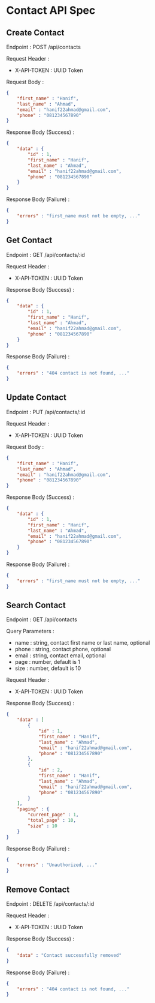 # Contact API Spec

## Create Contact

Endpoint : POST /api/contacts

Request Header :

-   X-API-TOKEN : UUID Token

Request Body :

```json
{
	"first_name" : "Hanif",
	"last_name" : "Ahmad",
	"email" : "hanif22ahmad@gmail.com",
	"phone" : "081234567890"
}
```

Response Body (Success) :

```json
{
	"data" : {
		"id" : 1,
		"first_name" : "Hanif",
		"last_name" : "Ahmad",
		"email" : "hanif22ahmad@gmail.com",
		"phone" : "081234567890"
	}
}
```

Response Body (Failure) :

```json
{
	"errors" : "first_name must not be empty, ..."
}
```

## Get Contact

Endpoint : GET /api/contacts/:id

Request Header :

-   X-API-TOKEN : UUID Token

Response Body (Success) :

```json
{
	"data" : {
		"id" : 1,
		"first_name" : "Hanif",
		"last_name" : "Ahmad",
		"email" : "hanif22ahmad@gmail.com",
		"phone" : "081234567890"
	}
}
```

Response Body (Failure) :

```json
{
	"errors" : "404 contact is not found, ..."
}
```

## Update Contact

Endpoint : PUT /api/contacts/:id

Request Header :

-   X-API-TOKEN : UUID Token

Request Body :

```json
{
	"first_name" : "Hanif",
	"last_name" : "Ahmad",
	"email" : "hanif22ahmad@gmail.com",
	"phone" : "081234567890"
}
```

Response Body (Success) :

```json
{
	"data" : {
		"id" : 1,
		"first_name" : "Hanif",
		"last_name" : "Ahmad",
		"email" : "hanif22ahmad@gmail.com",
		"phone" : "081234567890"
	}
}
```

Response Body (Failure) :

```json
{
	"errors" : "first_name must not be empty, ..."
}
```

## Search Contact

Endpoint : GET /api/contacts

Query Parameters :

-   name : string, contact first name or last name, optional
-   phone : string, contact phone, optional
-   email : string, contact email, optional
-   page : number, default is 1
-   size : number, default is 10

Request Header :

-   X-API-TOKEN : UUID Token

Response Body (Success) :

```json
{
	"data" : [
		{
			"id" : 1,
			"first_name" : "Hanif",
			"last_name" : "Ahmad",
			"email" : "hanif22ahmad@gmail.com",
			"phone" : "081234567890"
		},
		{
			"id" : 2,
			"first_name" : "Hanif",
			"last_name" : "Ahmad",
			"email" : "hanif22ahmad@gmail.com",
			"phone" : "081234567890"
		}
	],
    "paging" : {
        "current_page" : 1,
        "total_page" : 10,
        "size" : 10
    }
}
```

Response Body (Failure) :

```json
{
	"errors" : "Unauthorized, ..."
}
```

## Remove Contact

Endpoint : DELETE /api/contacts/:id

Request Header :

-   X-API-TOKEN : UUID Token

Response Body (Success) :

```json
{
	"data" : "Contact successfully removed"
}
```

Response Body (Failure) :

```json
{
	"errors" : "404 contact is not found, ..."
}
```
